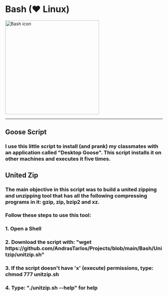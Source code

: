 <h1>Bash (❤ Linux)</h1>
<img src="https://upload.wikimedia.org/wikipedia/commons/thumb/8/82/Gnu-bash-logo.svg/1200px-Gnu-bash-logo.svg.png" alt="Bash icon" width="300" heigh="auto" />
<hr>
<h2>Goose Script</h2>
<h3>I use this little script to install (and prank) my classmates with an application called "Desktop Goose". This script installs it on other machines and executes it five times. </h3>
<h2>United Zip</h2>
<h3>The main objective in this script was to build a united zipping and unzipping tool that has all the following compressing programs in it: gzip, zip, bzip2 and xz.</h3>
<h3>Follow these steps to use this tool:</h3>
<h3>1. Open a Shell</h3>
<h3>2. Download the script with: "wget https://github.com/AndrasTarlos/Projects/blob/main/Bash/Unitzip/unitzip.sh"</h3>
<h3>3. If the script doesn't have 'x' (execute) permissions, type: chmod 777 unitzip.sh</h3>
<h3>4. Type: "./unitzip.sh --help" for help</h3>
